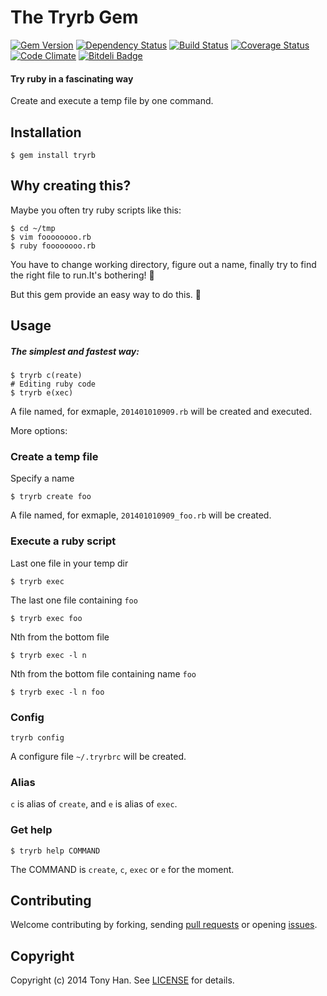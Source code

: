 # The Tryrb Gem

[![Gem Version](https://badge.fury.io/rb/tryrb.png)](https://rubygems.org/gems/tryrb)
[![Dependency Status](https://gemnasium.com/tony612/tryrb.png)](https://gemnasium.com/tony612/tryrb)
[![Build Status](https://travis-ci.org/tony612/tryrb.png?branch=master)](https://travis-ci.org/tony612/tryrb)
[![Coverage Status](https://coveralls.io/repos/tony612/tryrb/badge.png?branch=master)](https://coveralls.io/r/tony612/tryrb?branch=master)
[![Code Climate](https://codeclimate.com/github/tony612/tryrb.png)](https://codeclimate.com/github/tony612/tryrb)
[![Bitdeli Badge](https://d2weczhvl823v0.cloudfront.net/tony612/tryrb/trend.png)](https://bitdeli.com/free "Bitdeli Badge")

#### Try ruby in a fascinating way

Create and execute a temp file by one command.

## Installation

```
$ gem install tryrb
```

## Why creating this?

Maybe you often try ruby scripts like this:

```
$ cd ~/tmp
$ vim foooooooo.rb
$ ruby foooooooo.rb
```

You have to change working directory, figure out a name, finally try to
find the right file to run.It's bothering! :anger:

But this gem provide an easy way to do this. :yellow_heart:

## Usage

##### The simplest and fastest way:

```
$ tryrb c(reate)
# Editing ruby code
$ tryrb e(xec)
```
A file named, for exmaple, `201401010909.rb` will be created and executed.

More options:

### Create a temp file

Specify a name

```
$ tryrb create foo
```

A file named, for exmaple, `201401010909_foo.rb` will be created.

### Execute a ruby script

Last one file in your temp dir

```
$ tryrb exec
```

The last one file containing `foo`

```
$ tryrb exec foo
```

Nth from the bottom file

```
$ tryrb exec -l n
```

Nth from the bottom file containing name `foo`

```
$ tryrb exec -l n foo
```

### Config

```
tryrb config
```
A configure file `~/.tryrbrc` will be created.

### Alias

`c` is alias of `create`, and `e` is alias of `exec`.

### Get help

```
$ tryrb help COMMAND
```

The COMMAND is `create`, `c`, `exec` or `e` for the moment.

## Contributing

Welcome contributing by forking, sending [pull requests](/../../pulls) or opening [issues](/../../issues).

## Copyright

Copyright (c) 2014 Tony Han. See [LICENSE][] for details.

[license]: LICENSE.md

